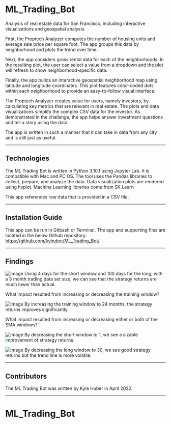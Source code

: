 # ML_Trading_Bot

Analysis of real estate data for San Francisco, including interactive visualizations and geospatial analysis.

First, the Proptech Analyzer computes the number of housing units and average sale price per square foot. The app groups this data by neighborhood and plots the trend over time. 

Next, the app considers gross rental data for each of the neighborhoods. In the resulting plot, the user can select a value from a dropdown and the plot will refresh to show neighborhood-specific data.

Finally, the app builds an interactive geospatial neighborhood map using latitude and longitude coordinates. This plot features color-coded dots within each neighborhood to provide an easy-to-follow visual interface.

The Proptech Analyzer creates value for users, namely investors, by calculating key metrics that are relevant in real estate. The plots and data visualizations simplify the complex CSV data for the investor. As demonstrated in the challenge, the app helps answer investment questions and tell a story using the data.

The app is written in such a manner that it can take in data from any city and is still just as useful.

---

## Technologies

The ML Trading Bot is written in Python 3.10.1 using Jupyter Lab. It is compatible with Mac and PC OS.
The tool uses the Pandas libraries to collect, prepare, and analyze the data.
Data visualization plots are rendered using hvplot.
Machine Learning libraries come from SK Learn

This app references raw data that is provided in a CSV file.

---

## Installation Guide

This app can be run in Gitbash or Terminal. The app and supporting files are located in the below Github repository:
https://github.com/kyhuber/ML_Trading_Bot/

---

## Findings

![image](https://user-images.githubusercontent.com/69730757/162492392-36fd50ae-ec42-4715-99e1-e1641b4ef4ff.png)
Using 4 days for the short window and 100 days for the long, with a 3 month trading data set size, we can see that the strategy returns are much lower than actual.

What impact resulted from increasing or decreasing the training window?

![image](https://user-images.githubusercontent.com/69730757/162492502-5d2d0f59-af50-40a4-ad3a-422815843c6c.png)
By increasing the training window to 24 months, the strategy returns improves significantly.

What impact resulted from increasing or decreasing either or both of the SMA windows?

![image](https://user-images.githubusercontent.com/69730757/162492824-ff710fb2-7fda-4c02-8598-924328911b58.png)
By decreasing the short window to 1, we see a sizable improvement of strategy returns.

![image](https://user-images.githubusercontent.com/69730757/162493558-93493025-e552-4cd4-a519-c83e3deb5568.png)
By decreasing the long window to 30, we see good strategy returns but the trend line is more volatile.

---

## Contributors

The ML Trading Bot was written by Kyle Huber in April 2022.

---

# ML_Trading_Bot
